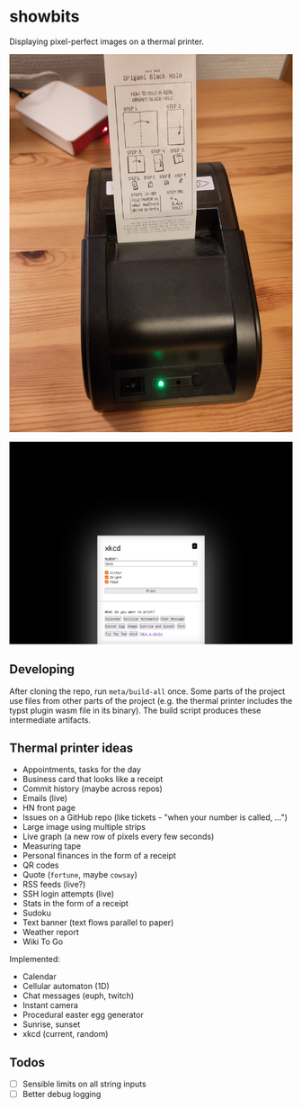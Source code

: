 # showbits

Displaying pixel-perfect images on a thermal printer.

![The printer in question.](images/thermal-printer.jpg)

![The web ui for controlling the printer in question.](images/thermal-printer-ui.png)

## Developing

After cloning the repo, run `meta/build-all` once. Some parts of the project use
files from other parts of the project (e.g. the thermal printer includes the
typst plugin wasm file in its binary). The build script produces these
intermediate artifacts.

## Thermal printer ideas

- Appointments, tasks for the day
- Business card that looks like a receipt
- Commit history (maybe across repos)
- Emails (live)
- HN front page
- Issues on a GitHub repo (like tickets - "when your number is called, ...")
- Large image using multiple strips
- Live graph (a new row of pixels every few seconds)
- Measuring tape
- Personal finances in the form of a receipt
- QR codes
- Quote (`fortune`, maybe `cowsay`)
- RSS feeds (live?)
- SSH login attempts (live)
- Stats in the form of a receipt
- Sudoku
- Text banner (text flows parallel to paper)
- Weather report
- Wiki To Go

Implemented:

- Calendar
- Cellular automaton (1D)
- Chat messages (euph, twitch)
- Instant camera
- Procedural easter egg generator
- Sunrise, sunset
- xkcd (current, random)

## Todos

- [ ] Sensible limits on all string inputs
- [ ] Better debug logging

